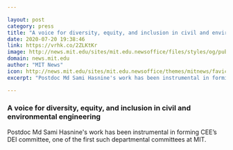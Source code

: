 ```yaml
---

layout: post
category: press
title: "A voice for diversity, equity, and inclusion in civil and environmental engineering"
date: 2020-07-20 19:38:46
link: https://vrhk.co/2ZLKtKr
image: http://news.mit.edu/sites/mit.edu.newsoffice/files/styles/og/public/images/2020/Md-Sami-Hasnine.jpg
domain: news.mit.edu
author: "MIT News"
icon: http://news.mit.edu/sites/mit.edu.newsoffice/themes/mitnews/favicon.ico
excerpt: "Postdoc Md Sami Hasnine's work has been instrumental in forming CEE’s DEI committee, one of the first such departmental committees at MIT."

---
```


### A voice for diversity, equity, and inclusion in civil and environmental engineering

Postdoc Md Sami Hasnine's work has been instrumental in forming CEE’s DEI committee, one of the first such departmental committees at MIT.